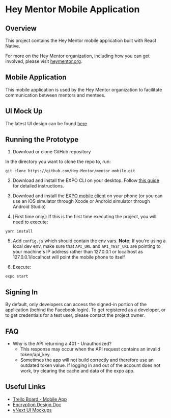 # Hey Mentor Mobile Application 

## Overview 

This project contains the Hey Mentor mobile application built with React Native.

For more on the Hey Mentor organization, including how you can get involved, please visit [heymentor.org](https://www.heymentor.org/). 

## Mobile Application 

This mobile application is used by the Hey Mentor organization to facilitate communication between mentors and mentees. 

## UI Mock Up 

The latest UI design can be found [here](https://www.figma.com/file/2TOYmQtfx3HTq11em2wZ81/Hey-Mentor---vNext?node-id=0%3A1)

## Running the Prototype 

1. Download or clone GitHub repository 

In the directory you want to clone the repo to, run: 

	git clone https://github.com/Hey-Mentor/mentor-mobile.git


2. Download and install the EXPO CLI on your desktop. Follow [this guide](https://docs.expo.io/versions/v35.0.0/get-started/installation/) for detailed instructions. 


3. Download and install the [EXPO mobile client](https://expo.io/tools#client) on your phone (or you can use an iOS simulator through Xcode or Android simulator through Android Studio)


4. [First time only]: If this is the first time executing the project, you will need to execute: 

`yarn install`

5. Add `config.js` which should contain the env vars. 
**Note:** If you're using a local dev env, make sure that `API_URL` and `API_TEST_URL` are pointing to your machine's IP address rather than 127.0.0.1 or localhost as 127.0.0.1/localhost will point the mobile phone to itself

6. Execute: 

`expo start` 

## Signing In 

By default, only developers can access the signed-in portion of the application (behind the Facebook login). To get registered as a developer, or to get credentials for a test user, please contact the project owner. 

## FAQ
* Why is the API returning a 401 - Unauthorized?  
	* This response may occur when the API request contains an invalid token/api_key. 
	* Sometimes the app will not build correctly and therefore use an outdated token value. If logging in and out of the account does not work, try clearing the cache and data of the expo app.
	
## Useful Links
* [Trello Board - Mobile App](https://trello.com/b/6ygtAMTp/mobile-app)
* [Encryption Design Doc](https://docs.google.com/document/d/12fLR2L9h6mdFVJjiD0fcWwch2_yA1uKMoZDNhgiDPas/edit)
* [vNext UI Mockups](https://www.figma.com/file/2TOYmQtfx3HTq11em2wZ81/Hey-Mentor---vNext?node-id=1922%3A101)

